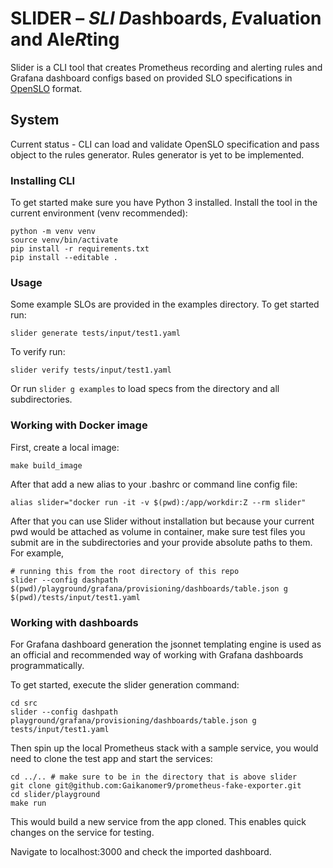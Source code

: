 # SLIDER – _SLI_ *D*ashboards, *E*valuation and Ale*R*ting

Slider is a CLI tool that creates Prometheus recording and alerting rules and Grafana dashboard configs based on provided SLO specifications in [OpenSLO](https://openslo.com/) format.

## System

Current status - CLI can load and validate OpenSLO specification and pass object to the rules generator.
Rules generator is yet to be implemented.

### Installing CLI

To get started make sure you have Python 3 installed.
Install the tool in the current environment (venv recommended):

```
python -m venv venv
source venv/bin/activate
pip install -r requirements.txt
pip install --editable .
```

### Usage

Some example SLOs are provided in the examples directory. To get started run:

```
slider generate tests/input/test1.yaml
```

To verify run:

```
slider verify tests/input/test1.yaml
```

Or run `slider g examples` to load specs from the directory and all subdirectories.

### Working with Docker image

First, create a local image:

```
make build_image
```

After that add a new alias to your .bashrc or command line config file:

```
alias slider="docker run -it -v $(pwd):/app/workdir:Z --rm slider"
```

After that you can use Slider without installation but because your current pwd would be attached as volume in container, make sure test files you submit are in the subdirectories and your provide absolute paths to them. For example,

```
# running this from the root directory of this repo
slider --config dashpath $(pwd)/playground/grafana/provisioning/dashboards/table.json g $(pwd)/tests/input/test1.yaml
```

### Working with dashboards

For Grafana dashboard generation the jsonnet templating engine is used as an official and recommended way of working with Grafana dashboards programmatically.

To get started, execute the slider generation command:

```
cd src
slider --config dashpath playground/grafana/provisioning/dashboards/table.json g tests/input/test1.yaml
```

Then spin up the local Prometheus stack with a sample service, you would need to clone the test app and start the services:

```
cd ../.. # make sure to be in the directory that is above slider
git clone git@github.com:Gaikanomer9/prometheus-fake-exporter.git
cd slider/playground
make run
```

This would build a new service from the app cloned. This enables quick changes on the service for testing.

Navigate to localhost:3000 and check the imported dashboard.
